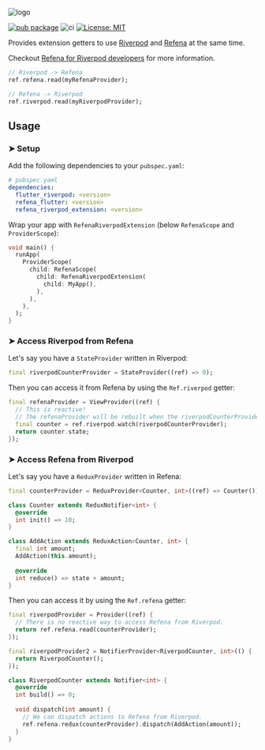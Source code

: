 ![logo](https://raw.githubusercontent.com/refena/refena/main/resources/main-logo-512.webp)

[![pub package](https://img.shields.io/pub/v/refena_riverpod_extension.svg)](https://pub.dev/packages/refena_riverpod_extension)
![ci](https://github.com/refena/refena/actions/workflows/ci.yml/badge.svg)
[![License: MIT](https://img.shields.io/badge/License-MIT-yellow.svg)](https://opensource.org/licenses/MIT)

Provides extension getters to use [Riverpod](https://pub.dev/packages/riverpod) and [Refena](https://pub.dev/packages/refena) at the same time.

Checkout [Refena for Riverpod developers](https://pub.dev/documentation/refena/latest/topics/Riverpod-topic.html) for more information.

```dart
// Riverpod -> Refena
ref.refena.read(myRefenaProvider);

// Refena -> Riverpod
ref.riverpod.read(myRiverpodProvider);
```

## Usage

### ➤ Setup

Add the following dependencies to your `pubspec.yaml`:

```yaml
# pubspec.yaml
dependencies:
  flutter_riverpod: <version>
  refena_flutter: <version>
  refena_riverpod_extension: <version>
```

Wrap your app with `RefenaRiverpodExtension` (below `RefenaScope` and `ProviderScope`):

```dart
void main() {
  runApp(
    ProviderScope(
      child: RefenaScope(
        child: RefenaRiverpodExtension(
          child: MyApp(),
        ),
      ),
    ),
  );
}
```

### ➤ Access Riverpod from Refena

Let's say you have a `StateProvider` written in Riverpod:

```dart
final riverpodCounterProvider = StateProvider((ref) => 0);
```

Then you can access it from Refena by using the `Ref.riverpod` getter:

```dart
final refenaProvider = ViewProvider((ref) {
  // This is reactive!
  // The refenaProvider will be rebuilt when the riverpodCounterProvider changes.
  final counter = ref.riverpod.watch(riverpodCounterProvider);
  return counter.state;
});
```

### ➤ Access Refena from Riverpod

Let's say you have a `ReduxProvider` written in Refena:

```dart
final counterProvider = ReduxProvider<Counter, int>((ref) => Counter());

class Counter extends ReduxNotifier<int> {
  @override
  int init() => 10;
}

class AddAction extends ReduxAction<Counter, int> {
  final int amount;
  AddAction(this.amount);
  
  @override
  int reduce() => state + amount;
}
```

Then you can access it by using the `Ref.refena` getter:

```dart
final riverpodProvider = Provider((ref) {
  // There is no reactive way to access Refena from Riverpod.
  return ref.refena.read(counterProvider);
});

final riverpodProvider2 = NotifierProvider<RiverpodCounter, int>(() {
  return RiverpodCounter();
});

class RiverpodCounter extends Notifier<int> {
  @override
  int build() => 0;
  
  void dispatch(int amount) {
    // We can dispatch actions to Refena from Riverpod.
    ref.refena.redux(counterProvider).dispatch(AddAction(amount));
  }
}
```
